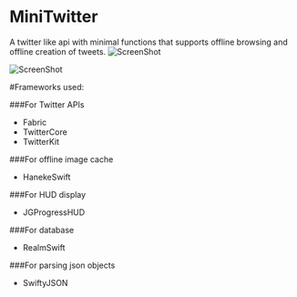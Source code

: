 # MiniTwitter
A twitter like api with minimal functions that supports offline browsing and offline creation of tweets.
![ScreenShot](http://i.imgur.com/KGwuemy.png)

![ScreenShot](http://i.imgur.com/WFOAzck.png)

#Frameworks used:

###For Twitter APIs
* Fabric
* TwitterCore
* TwitterKit

###For offline image cache
* HanekeSwift

###For HUD display
* JGProgressHUD

###For database
* RealmSwift

###For parsing json objects
* SwiftyJSON
